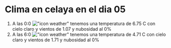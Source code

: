 # Clima en celaya en el dia 05

1. A las 0:0 !["icon weather"](http://openweathermap.org/img/w/01n.png) tenemos una temperatura de 6.75 C con cielo claro y  vientos de 1.07 y nubosidad al 0%
1. A las 6:0 !["icon weather"](http://openweathermap.org/img/w/01n.png) tenemos una temperatura de 4.71 C con cielo claro y  vientos de 1.71 y nubosidad al 0%
